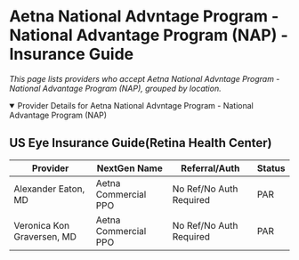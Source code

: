 # Aetna National Advntage Program - National Advantage Program (NAP) - Insurance Guide

*This page lists providers who accept Aetna National Advntage Program - National Advantage Program (NAP), grouped by location.*

<details open><summary>Provider Details for Aetna National Advntage Program - National Advantage Program (NAP)</summary>

## US Eye Insurance Guide(Retina Health Center)

| Provider | NextGen Name | Referral/Auth | Status |
|----------|-------------|--------------|--------|
| Alexander Eaton, MD | Aetna Commercial PPO | No Ref/No Auth Required | PAR |
| Veronica Kon Graversen, MD | Aetna Commercial PPO | No Ref/No Auth Required | PAR |

</details>

